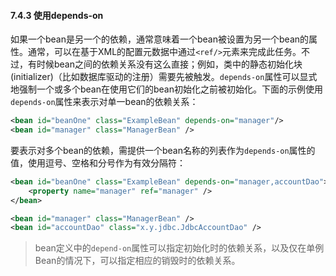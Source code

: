 #### 7.4.3 使用depends-on

如果一个bean是另一个的依赖，通常意味着一个bean被设置为另一个bean的属性。通常，可以在基于XML的配置元数据中通过`<ref/>`元素来完成此任务。不过，有时候bean之间的依赖关系没有这么直接；例如，类中的静态初始化块(initializer)（比如数据库驱动的注册）需要先被触发。`depends-on`属性可以显式地强制一个或多个bean在使用它们的bean初始化之前被初始化。下面的示例使用`depends-on`属性来表示对单一bean的依赖关系：

```xml
<bean id="beanOne" class="ExampleBean" depends-on="manager"/>
<bean id="manager" class="ManagerBean" />
```

要表示对多个bean的依赖，需提供一个bean名称的列表作为`depends-on`属性的值，使用逗号、空格和分号作为有效分隔符：

```xml
<bean id="beanOne" class="ExampleBean" depends-on="manager,accountDao">
    <property name="manager" ref="manager" />
</bean>

<bean id="manager" class="ManagerBean" />
<bean id="accountDao" class="x.y.jdbc.JdbcAccountDao" />
```

>bean定义中的`depend-on`属性可以指定初始化时的依赖关系，以及仅在单例Bean的情况下，可以指定相应的销毁时的依赖关系。
